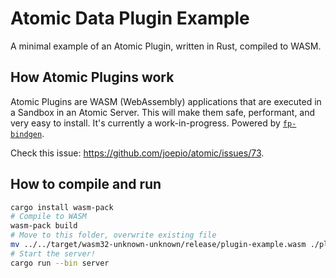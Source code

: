 # Atomic Data Plugin Example

A minimal example of an Atomic Plugin, written in Rust, compiled to WASM.

## How Atomic Plugins work

Atomic Plugins are WASM (WebAssembly) applications that are executed in a Sandbox in an Atomic Server.
This will make them safe, performant, and very easy to install.
It's currently a work-in-progress.
Powered by [`fp-bindgen`](https://github.com/fiberplane/fp-bindgen/).

Check this issue: https://github.com/joepio/atomic/issues/73.

## How to compile and run

```bash
cargo install wasm-pack
# Compile to WASM
wasm-pack build
# Move to this folder, overwrite existing file
mv ../../target/wasm32-unknown-unknown/release/plugin-example.wasm ./plugin_example.wasm
# Start the server!
cargo run --bin server
```

